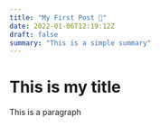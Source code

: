 ```yaml
---
title: "My First Post 🚀"
date: 2022-01-06T12:19:12Z
draft: false
summary: "This is a simple summary"
---
```


# This is my title

This is a paragraph
